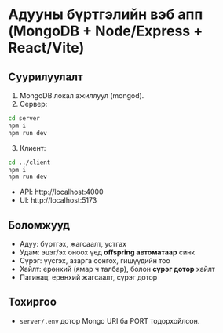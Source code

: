 # Адууны бүртгэлийн вэб апп (MongoDB + Node/Express + React/Vite)

## Суурилуулалт
1) MongoDB локал ажиллуул (mongod).
2) Сервер:
```bash
cd server
npm i
npm run dev
```

3) Клиент:
```bash
cd ../client
npm i
npm run dev
```

- API: http://localhost:4000
- UI:  http://localhost:5173

## Боломжууд
- Адуу: бүртгэх, жагсаалт, устгах
- Удам: эцэг/эх оноох үед **offspring автоматаар** синк
- Сүрэг: үүсгэх, азарга сонгох, гишүүдийн тоо
- Хайлт: ерөнхий (ямар ч талбар), болон **сүрэг дотор** хайлт
- Пагинац: ерөнхий жагсаалт, сүрэг дотор

## Тохиргоо
- `server/.env` дотор Mongo URI ба PORT тодорхойлсон.
